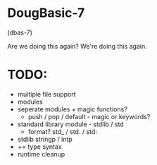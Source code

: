 DougBasic-7
===========

(dbas-7)

Are we doing this again? We're doing this again.


TODO:
=====

- multiple file support
- modules
- seperate modules + magic functions?
	- push / pop / default - magic or keywords?
- standard library module - stdlib / std
	- format? std_ / std. / std:
- stdlib stringp / intp
- += type syntax
- runtime cleanup